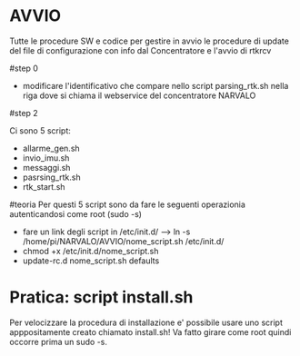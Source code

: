 # AVVIO
Tutte le procedure SW e codice per gestire in avvio le procedure di update del file di configurazione con info dal Concentratore e l'avvio di rtkrcv

#step 0
- modificare l'identificativo che compare nello script parsing_rtk.sh nella riga dove si chiama il webservice del concentratore NARVALO

#step 2

Ci sono 5 script:
 - allarme_gen.sh 
 - invio_imu.sh
 - messaggi.sh
 - pasrsing_rtk.sh
 - rtk_start.sh

#teoria
Per questi 5 script sono da fare le seguenti operazionia autenticandosi come root (sudo -s) 
 - fare un link degli script in /etc/init.d/ --> ln -s /home/pi/NARVALO/AVVIO/nome_script.sh /etc/init.d/ 
 - chmod +x /etc/init.d/nome_script.sh
 - update-rc.d nome_script.sh defaults

# Pratica: script install.sh
Per velocizzare la procedura di installazione e' possibile usare uno script apppositamente creato chiamato install.sh! Va fatto girare come root quindi occorre prima un sudo -s.



